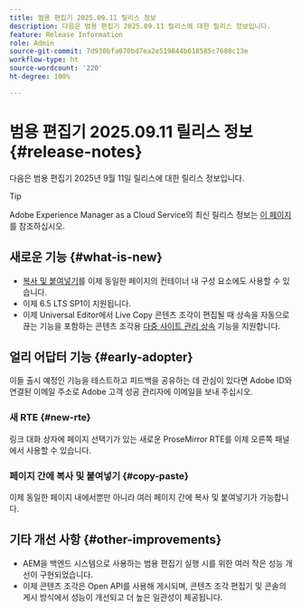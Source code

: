 ```yaml
---
title: 범용 편집기 2025.09.11 릴리스 정보
description: 다음은 범용 편집기 2025.09.11 릴리스에 대한 릴리스 정보입니다.
feature: Release Information
role: Admin
source-git-commit: 7d930bfa070bd7ea2e519844b618585c7680c13e
workflow-type: ht
source-wordcount: '220'
ht-degree: 100%

---
```



# 범용 편집기 2025.09.11 릴리스 정보 {#release-notes}

다음은 범용 편집기 2025년 9월 11일 릴리스에 대한 릴리스 정보입니다.

>[!TIP]
>
>Adobe Experience Manager as a Cloud Service의 최신 릴리스 정보는 [이 페이지](/help/release-notes/release-notes-cloud/release-notes-current.md)를 참조하십시오.

## 새로운 기능 {#what-is-new}

* [복사 및 붙여넣기](/help/sites-cloud/authoring/universal-editor/authoring.md#copy-paste)를 이제 동일한 페이지의 컨테이너 내 구성 요소에도 사용할 수 있습니다.
* 이제 6.5 LTS SP1이 지원됩니다.
* 이제 Universal Editor에서 Live Copy 콘텐츠 조각이 편집될 때 상속을 자동으로 끊는 기능을 포함하는 콘텐츠 조각용 [다중 사이트 관리 상속](/help/sites-cloud/authoring/universal-editor/inheritance.md) 기능을 지원합니다.

## 얼리 어답터 기능 {#early-adopter}

이들 출시 예정인 기능을 테스트하고 피드백을 공유하는 데 관심이 있다면 Adobe ID와 연결된 이메일 주소로 Adobe 고객 성공 관리자에 이메일을 보내 주십시오.

### 새 RTE {#new-rte}

링크 대화 상자에 페이지 선택기가 있는 새로운 ProseMirror RTE를 이제 오른쪽 패널에서 사용할 수 있습니다.

### 페이지 간에 복사 및 붙여넣기 {#copy-paste}

이제 동일한 페이지 내에서뿐만 아니라 여러 페이지 간에 복사 및 붙여넣기가 가능합니다.

## 기타 개선 사항 {#other-improvements}

* AEM을 백엔드 시스템으로 사용하는 범용 편집기 실행 시를 위한 여러 작은 성능 개선이 구현되었습니다.
* 이제 콘텐츠 조각은 Open API를 사용해 게시되며, 콘텐츠 조각 편집기 및 콘솔의 게시 방식에서 성능이 개선되고 더 높은 일관성이 제공됩니다.
